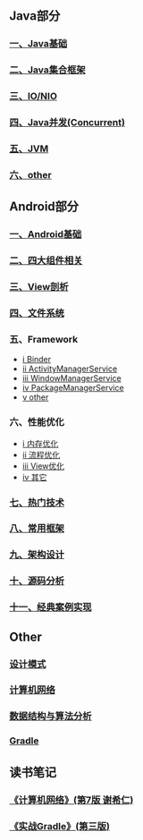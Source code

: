 ## Java部分
### [一、Java基础](https://github.com/chen-eugene/Interview/blob/master/Java/Java%E5%9F%BA%E7%A1%80.md)
### [二、Java集合框架](https://github.com/chen-eugene/Interview/blob/master/Java/Java%E9%9B%86%E5%90%88%E6%A1%86%E6%9E%B6.md)
### [三、IO/NIO]()
### [四、Java并发(Concurrent)](https://github.com/chen-eugene/Interview/blob/master/Java/%E5%B9%B6%E5%8F%91%E7%BC%96%E7%A8%8B.md)
### [五、JVM](https://github.com/chen-eugene/Interview/blob/master/Java/JVM.md)
### [六、other](https://github.com/chen-eugene/Interview/blob/master/Java/other.md)

## Android部分
### [一、Android基础](https://github.com/chen-eugene/Interview/blob/master/Android/Android%E5%9F%BA%E7%A1%80.md)
### [二、四大组件相关](https://github.com/chen-eugene/Interview/blob/master/Android/%E5%9B%9B%E5%A4%A7%E7%BB%84%E4%BB%B6%E7%9B%B8%E5%85%B3.md)
### [三、View剖析](https://github.com/chen-eugene/Interview/blob/master/Android/View%E5%89%96%E6%9E%90.md)
### [四、文件系统]()
### 五、Framework
 - [ⅰ Binder](https://github.com/chen-eugene/Interview/blob/master/Android/Binder.md)
 - [ⅱ ActivityManagerService]()
 - [ⅲ WindowManagerService]()
 - [ⅳ PackageManagerService]()
 - [ⅴ other](https://github.com/chen-eugene/Interview/blob/master/Android/other.md)

### 六、性能优化
 - [ⅰ 内存优化](https://github.com/chen-eugene/Interview/blob/master/Android/%E5%86%85%E5%AD%98%E4%BC%98%E5%8C%96.md)
 - [ⅱ 流程优化](https://github.com/chen-eugene/Interview/blob/master/Android/%E6%B5%81%E7%A8%8B%E4%BC%98%E5%8C%96.md)
 - [ⅲ View优化](https://github.com/chen-eugene/Interview/blob/master/Android/RecyclerView%E4%BC%98%E5%8C%96.md)
 - [ⅳ 其它](https://github.com/chen-eugene/Interview/blob/master/Android/%E5%85%B6%E5%AE%83.md)



### [七、热门技术](https://github.com/chen-eugene/Interview/blob/master/Android/%E7%83%AD%E9%97%A8%E6%8A%80%E6%9C%AF.md)
### [八、常用框架](https://github.com/chen-eugene/Interview/blob/master/Android/%E5%B8%B8%E7%94%A8%E6%A1%86%E6%9E%B6.md)
### [九、架构设计]()
### [十、源码分析](https://github.com/chen-eugene/Interview/blob/master/Android/%E6%BA%90%E7%A0%81%E5%88%86%E6%9E%90.xml)
### [十一、经典案例实现](https://github.com/chen-eugene/Interview/blob/master/Android/%E5%8D%81%E3%80%81%E7%BB%8F%E5%85%B8%E6%A1%88%E4%BE%8B.md)

## Other
### [设计模式](https://github.com/chen-eugene/Interview/blob/master/other/%E8%AE%BE%E8%AE%A1%E6%A8%A1%E5%BC%8F.md)
### [计算机网络](https://github.com/chen-eugene/Interview/blob/master/other/%E8%AE%A1%E7%AE%97%E6%9C%BA%E7%BD%91%E7%BB%9C.md)
### [数据结构与算法分析](https://github.com/chen-eugene/Interview/blob/master/other/%E6%95%B0%E6%8D%AE%E7%BB%93%E6%9E%84%E4%B8%8E%E7%AE%97%E6%B3%95.md)
### [Gradle](https://github.com/chen-eugene/Interview/blob/master/other/Gradle.md)

## 读书笔记
### [《计算机网络》(第7版 谢希仁)](https://github.com/chen-eugene/Interview/blob/master/note/%E8%AE%A1%E7%AE%97%E6%9C%BA%E7%BD%91%E7%BB%9C/%E3%80%8A%E8%AE%A1%E7%AE%97%E6%9C%BA%E7%BD%91%E7%BB%9C%E3%80%8B(%E7%AC%AC7%E7%89%88%20%E8%B0%A2%E5%B8%8C%E4%BB%81).md)

### [《实战Gradle》(第三版)](https://github.com/chen-eugene/Interview/blob/master/note/Gradle%E5%AE%9E%E6%88%98/%E3%80%8AGradle%E5%AE%9E%E6%88%98%E3%80%8B.md)
